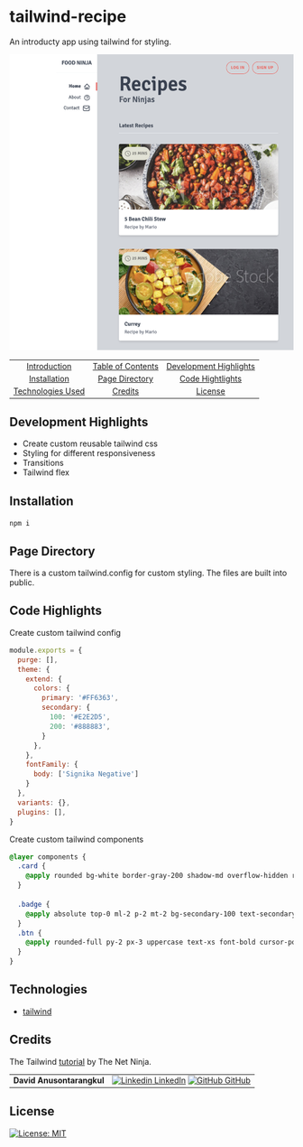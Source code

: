# tailwind-recipe

An introducty app using tailwind for styling.

![screenshot](screenshot.png)

|                                         |                                         |                                                   |
| :-------------------------------------: | :-------------------------------------: | :-----------------------------------------------: |
|    [Introduction](#tailwind-recipe)     | [Table of Contents](#table-of-contents) | [Development Highlights](#development-highlights) |
|      [Installation](#installation)      |    [Page Directory](#page-directory)    |       [Code Hightlights](#code-highlights)        |
| [Technologies Used](#Technologies-Used) |           [Credits](#Credits)           |                [License](#License)                |

## Development Highlights

- Create custom reusable tailwind css
- Styling for different responsiveness
- Transitions
- Tailwind flex

## Installation

`npm i`

## Page Directory

There is a custom tailwind.config for custom styling. The files are built into public.

## Code Highlights

Create custom tailwind config

```JavaScript
module.exports = {
  purge: [],
  theme: {
    extend: {
      colors: {
        primary: '#FF6363',
        secondary: {
          100: '#E2E2D5',
          200: '#888883',
        }
      },
    },
    fontFamily: {
      body: ['Signika Negative']
    }
  },
  variants: {},
  plugins: [],
}
```

Create custom tailwind components

```CSS
@layer components {
  .card {
    @apply rounded bg-white border-gray-200 shadow-md overflow-hidden relative;
  }

  .badge {
    @apply absolute top-0 ml-2 p-2 mt-2 bg-secondary-100 text-secondary-200 text-xs uppercase font-bold rounded-full;
  }
  .btn {
    @apply rounded-full py-2 px-3 uppercase text-xs font-bold cursor-pointer tracking-wider;
  }
}
```

## Technologies

- [tailwind](https://tailwindcss.com/)

## Credits

The Tailwind [tutorial](https://www.youtube.com/watch?v=aQS7kaje-24&list=PL4cUxeGkcC9ht1OMQPhBVKAb2dVLhg-MJ) by The Net Ninja.

|                           |                                                                                                                                                                                                       |
| ------------------------- | ----------------------------------------------------------------------------------------------------------------------------------------------------------------------------------------------------- |
| **David Anusontarangkul** | [![Linkedin](https://i.stack.imgur.com/gVE0j.png) LinkedIn](https://www.linkedin.com/in/anusontarangkul/) [![GitHub](https://i.stack.imgur.com/tskMh.png) GitHub](https://github.com/anusontarangkul) |

## License

[![License: MIT](https://img.shields.io/badge/License-MIT-yellow.svg)](https://opensource.org/licenses/)
